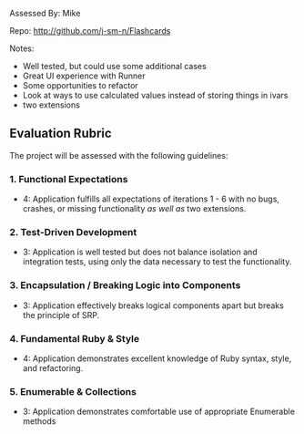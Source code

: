 Assessed By: Mike

Repo: http://github.com/j-sm-n/Flashcards

Notes:
* Well tested, but could use some additional cases
* Great UI experience with Runner
* Some opportunities to refactor
* Look at ways to use calculated values instead of storing things in ivars
* two extensions


## Evaluation Rubric

The project will be assessed with the following guidelines:

### 1. Functional Expectations

* 4: Application fulfills all expectations of iterations 1 - 6 with no bugs, crashes, or missing functionality *as well as* two extensions.

### 2. Test-Driven Development


* 3: Application is well tested but does not balance isolation and integration tests, using only the data necessary to test the functionality.

### 3. Encapsulation / Breaking Logic into Components


* 3: Application effectively breaks logical components apart but breaks the principle of SRP.

### 4. Fundamental Ruby & Style

* 4:  Application demonstrates excellent knowledge of Ruby syntax, style, and refactoring.

### 5. Enumerable & Collections

* 3: Application demonstrates comfortable use of appropriate Enumerable methods

